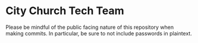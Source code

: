 City Church Tech Team
=====================

Please be mindful of the public facing nature of this repository when making commits. In particular, be sure to not include passwords in plaintext.
